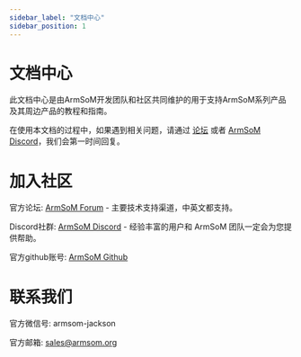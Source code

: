 ```yaml
---
sidebar_label: "文档中心"
sidebar_position: 1
---
```


# 文档中心

此文档中心是由ArmSoM开发团队和社区共同维护的用于支持ArmSoM系列产品及其周边产品的教程和指南。

在使用本文档的过程中，如果遇到相关问题，请通过 [论坛](http://forum.armsom.org/) 或者 [ArmSoM Discord](https://discord.gg/tuVsVMvgND)，我们会第一时间回复。

# 加入社区

官方论坛: [ArmSoM Forum](http://forum.armsom.org/) - 主要技术支持渠道，中英文都支持。

Discord社群: [ArmSoM Discord](https://discord.gg/tuVsVMvgND) - 经验丰富的用户和 ArmSoM 团队一定会为您提供帮助。

官方github账号: [ArmSoM Github](https://github.com/armsom)


# 联系我们
官方微信号: armsom-jackson

官方邮箱: sales@armsom.org